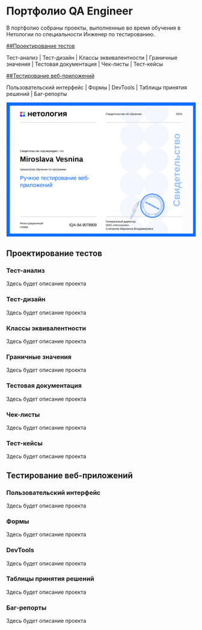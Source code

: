 # Портфолио QA Engineer

В портфолио собраны проекты, выполненные во время обучения в Нетологии по специальности Инженер по тестированию.

[##Проектирование тестов](#1)
        
Тест-анализ | Тест-дизайн | Классы эквивалентности | Граничные значения | Тестовая документация | Чек-листы | Тест-кейсы

[##Тестирование веб-приложений](#2)
    
Пользовательский интерфейс | Формы | DevTools | Таблицы принятия решений | Баг-репорты
        
![сертификат](certificate.png)


## Проектирование тестов <a name="1"></a>

### Тест-анализ

Здесь будет описание проекта

### Тест-дизайн

Здесь будет описание проекта

### Классы эквивалентности

Здесь будет описание проекта

### Граничные значения

Здесь будет описание проекта

### Тестовая документация

Здесь будет описание проекта

### Чек-листы

Здесь будет описание проекта

### Тест-кейсы

Здесь будет описание проекта


## Тестирование веб-приложений <a name="2"></a>

### Пользовательский интерфейс

Здесь будет описание проекта

### Формы

Здесь будет описание проекта

### DevTools

Здесь будет описание проекта

### Таблицы принятия решений

Здесь будет описание проекта

### Баг-репорты

Здесь будет описание проекта
